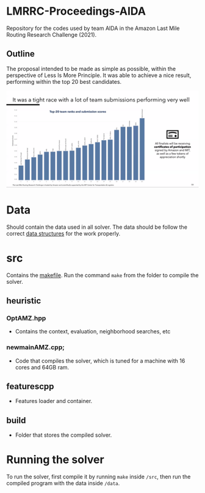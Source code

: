 # LMRRC-Proceedings-AIDA

Repository for the codes used by team AIDA in the Amazon Last Mile Routing Research Challenge (2021).

## Outline

The proposal intended to be made as simple as possible, within the perspective of Less Is More Principle.
It was able to achieve a nice result, performing within the top 20 best candidates.

![top-20](./docs/top-20-aida.png)

# Data

Should contain the data used in all solver. The data should be follow the correct [data structures](/data_structures.md) for the work properly.

# src
Contains the [makefile](/src/makefile). Run the command `make` from the folder to compile the solver.

## heuristic

### OptAMZ.hpp
- Contains the context, evaluation, neighborhood searches, etc

### newmainAMZ.cpp;
- Code that compiles the solver, which is tuned for a machine with 16 cores and 64GB ram.

## featurescpp
- Features loader and container.

## build
- Folder that stores the compiled solver.

# Running the solver
To run the solver, first compile it by running `make` inside `/src`, then run the compiled program with the data inside `/data`.